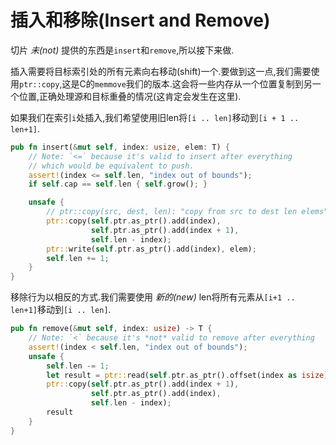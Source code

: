 # 插入和移除(Insert and Remove)

切片 *未(not)* 提供的东西是`insert`和`remove`,所以接下来做.

插入需要将目标索引处的所有元素向右移动(shift)一个.要做到这一点,我们需要使用`ptr::copy`,这是C的`memmove`我们的版本.这会将一些内存从一个位置复制到另一个位置,正确处理源和目标重叠的情况(这肯定会发生在这里).

如果我们在索引`i`处插入,我们希望使用旧len将`[i .. len]`移动到`[i + 1 .. len+1]`.

```Rust
pub fn insert(&mut self, index: usize, elem: T) {
    // Note: `<=` because it's valid to insert after everything
    // which would be equivalent to push.
    assert!(index <= self.len, "index out of bounds");
    if self.cap == self.len { self.grow(); }

    unsafe {
        // ptr::copy(src, dest, len): "copy from src to dest len elems"
        ptr::copy(self.ptr.as_ptr().add(index),
                  self.ptr.as_ptr().add(index + 1),
                  self.len - index);
        ptr::write(self.ptr.as_ptr().add(index), elem);
        self.len += 1;
    }
}
```

移除行为以相反的方式.我们需要使用 *新的(new)* len将所有元素从`[i+1 .. len+1]`移动到`[i .. len]`.

```Rust
pub fn remove(&mut self, index: usize) -> T {
    // Note: `<` because it's *not* valid to remove after everything
    assert!(index < self.len, "index out of bounds");
    unsafe {
        self.len -= 1;
        let result = ptr::read(self.ptr.as_ptr().offset(index as isize));
        ptr::copy(self.ptr.as_ptr().add(index + 1),
                  self.ptr.as_ptr().add(index),
                  self.len - index);
        result
    }
}
```